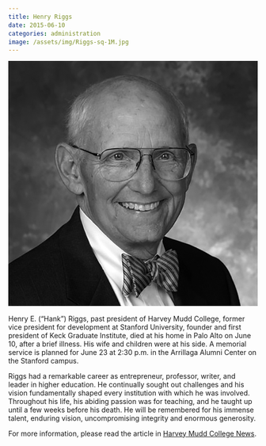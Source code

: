 ```yaml
---
title: Henry Riggs
date: 2015-06-10
categories: administration
image: /assets/img/Riggs-sq-1M.jpg
---
```

![Henry Riggs](/assets/img/Riggs-sq-1M.jpg)

Henry E. (“Hank”) Riggs, past president of Harvey Mudd College, former vice president for development at Stanford University, founder and first president of Keck Graduate Institute, died at his home in Palo Alto on June 10, after a brief illness. His wife and children were at his side. A memorial service is planned for June 23 at 2:30 p.m. in the Arrillaga Alumni Center on the Stanford campus.

Riggs had a remarkable career as entrepreneur, professor, writer, and leader in higher education. He continually sought out challenges and his vision fundamentally shaped every institution with which he was involved. Throughout his life, his abiding passion was for teaching, and he taught up until a few weeks before his death. He will be remembered for his immense talent, enduring vision, uncompromising integrity and enormous generosity.

For more information, please read the article in [Harvey Mudd College News](https://www.hmc.edu/about-hmc/2015/06/16/henry-riggs-third-harvey-mudd-college-president-dies/).
